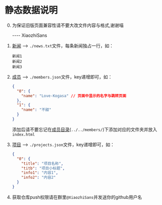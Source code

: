 # 静态数据说明

0. 为保证旧版页面兼容性请不要大改文件内容与格式,谢谢喵

   ---- XiaozhiSans

1. [新闻](./news.txt) --> `./news.txt`文件，每条新闻独占一行，如：   

   ```text news.txt
   新闻1
   新闻2
   新闻3
   ```

2. [成员](./members.json) --> `./members.json`文件，key递增即可，如：

   ```json members.json
   {
     "0": {
       "name": "Love-Kogasa" // 页面中显示的名字与跳转页面
     },
     "1": {
       "name": "不甜"
     }
   }
   ```
   添加后请不要忘记在[成员目录](../../members/)(`../../members/`)下添加对应的文件夹并放入`index.html`

3. [项目](./projects.json) --> `./projects.json`文件，key递增即可，如：

   ```json projects.json
   {
     "0": {
       "title": "项目名称",
       "titb": "项目小标题",
       "info1": "内容1",
       "info2": "内容2"
     }
   }
   ```

4. 获取仓库push权限请在群里`@XiaozhiSans`并发送你的github用户名
